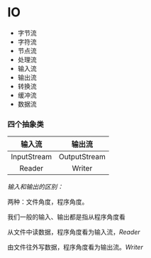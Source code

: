 # IO

* 字节流
* 字符流
* 节点流
* 处理流
* 输入流
* 输出流
* 转换流
* 缓冲流
* 数据流

### 四个抽象类

|   输入流    |    输出流    |
| :---------: | :----------: |
| InputStream | OutputStream |
|   Reader    |    Writer    |

_输入和输出的区别：_

两种：文件角度，程序角度。

我们一般的输入、输出都是指从程序角度看

从文件中读数据，程序角度看为输入流，_Reader_

由文件往外写数据，程序角度看为输出流。_Writer_


